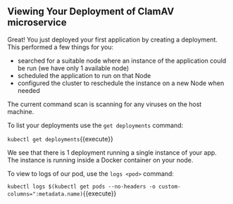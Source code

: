 ## Viewing Your Deployment of ClamAV microservice

Great! You just deployed your first application by creating a deployment. This performed a few things for you:

- searched for a suitable node where an instance of the application could be run (we have only 1 available node)
- scheduled the application to run on that Node
- configured the cluster to reschedule the instance on a new Node when needed

The current command scan is scanning for any viruses on the host machine.

To list your deployments use the `get deployments` command:

`kubectl get deployments`{{execute}}

We see that there is 1 deployment running a single instance of your app. The instance is running inside a Docker container on your node.

To view to logs of our pod, use the `logs <pod>` command:

`kubectl logs $(kubectl get pods --no-headers -o custom-columns=":metadata.name)`{{execute}}
